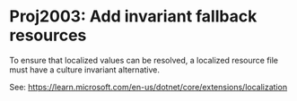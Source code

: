 # Proj2003: Add invariant fallback resources
To ensure that localized values can be resolved, a localized resource file
must have a culture invariant alternative.

See: https://learn.microsoft.com/en-us/dotnet/core/extensions/localization
